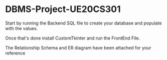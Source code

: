 # DBMS-Project-UE20CS301
<p>Start by running the Backend SQL file to create your database and populate with the values.</p>
<p>Once that's done install CustomTkinter and run the FrontEnd File.</p>
<p>The Relationship Schema and ER diagram have been attached for your reference
